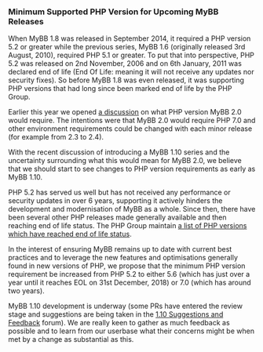 ### Minimum Supported PHP Version for Upcoming MyBB Releases

When MyBB 1.8 was released in September 2014, it required a PHP version 5.2 or greater while the previous series, MyBB 1.6 (originally released 3rd August, 2010), required PHP 5.1 or greater. To put that into perspective, PHP 5.2 was released on 2nd November, 2006 and on 6th January, 2011 was declared end of life (End Of Life: meaning it will not receive any updates nor security fixes). So before MyBB 1.8 was even released, it was supporting PHP versions that had long since been marked end of life by the PHP Group.

Earlier this year we opened [a discussion](https://community.mybb.com/thread-195675.html) on what PHP version MyBB 2.0 would require. The intentions were that MyBB 2.0 would require PHP 7.0 and other environment requirements could be changed with each minor release (for example from 2.3 to 2.4).

With the recent discussion of introducing a MyBB 1.10 series and the uncertainty surrounding what this would mean for MyBB 2.0, we believe that we should start to see changes to PHP version requirements as early as MyBB 1.10.

PHP 5.2 has served us well but has not received any performance or security updates in over 6 years, supporting it actively hinders the development and modernisation of MyBB as a whole. Since then, there have been several other PHP releases made generally available and then reaching end of life status. The PHP Group maintain [a list of PHP versions which have reached end of life status](https://secure.php.net/eol.php).

In the interest of ensuring MyBB remains up to date with current best practices and to leverage the new features and optimisations generally found in new versions of PHP, we propose that the minimum PHP version requirement be increased from PHP 5.2 to either 5.6 (which has just over a year until it reaches EOL on 31st December, 2018) or 7.0 (which has around two years).

MyBB 1.10 development is underway (some PRs have entered the review stage and suggestions are being taken in the [1.10 Suggestions and Feedback](https://community.mybb.com/forum-199.html) forum). We are really keen to gather as much feedback as possible and to learn from our userbase what their concerns might be when met by a change as substantial as this.
